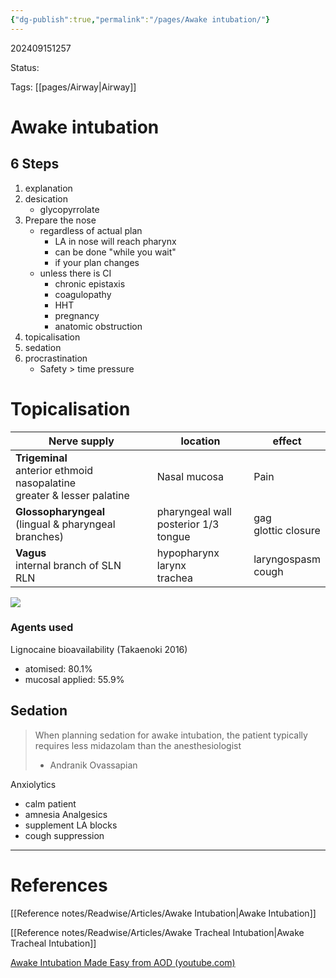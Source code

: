 ```yaml
---
{"dg-publish":true,"permalink":"/pages/Awake intubation/"}
---
```



202409151257

Status: 

Tags: [[pages/Airway\|Airway]]

# Awake intubation

## 6 Steps
1. explanation
2. desication
	- glycopyrrolate
3. Prepare the nose
	- regardless of actual plan
		- LA in nose will reach pharynx
		- can be done "while you wait"
		- if your plan changes
	- unless there is CI
		- chronic epistaxis
		- coagulopathy
		- HHT
		- pregnancy
		- anatomic obstruction
4. topicalisation
5. sedation
6. procrastination
	- Safety > time pressure


# Topicalisation

| Nerve supply                                                                    | location                                | effect                 |
| ------------------------------------------------------------------------------- | --------------------------------------- | ---------------------- |
| **Trigeminal**<br>anterior ethmoid<br>nasopalatine<br>greater & lesser palatine | Nasal mucosa                            | Pain                   |
| **Glossopharyngeal**<br>(lingual & pharyngeal branches)                         | pharyngeal wall<br>posterior 1/3 tongue | gag<br>glottic closure |
| **Vagus**<br>internal branch of SLN<br>RLN                                      | hypopharynx<br>larynx<br>trachea        | laryngospasm<br>cough  |

![](https://i.imgur.com/pC9fcwk.png)

### Agents used
Lignocaine bioavailability (Takaenoki 2016)
- atomised: 80.1%
- mucosal applied: 55.9%

## Sedation
> When planning sedation for awake intubation, the patient typically requires less midazolam than the anesthesiologist
> - Andranik Ovassapian

Anxiolytics
- calm patient
- amnesia
Analgesics
- supplement LA blocks
- cough suppression


___
# References
[[Reference notes/Readwise/Articles/Awake Intubation\|Awake Intubation]]

[[Reference notes/Readwise/Articles/Awake Tracheal Intubation\|Awake Tracheal Intubation]]

[Awake Intubation Made Easy from AOD (youtube.com)](https://www.youtube.com/watch?v=OY34c7sZic4&ab_channel=AirwayOnDemandfromDr.WillRosenblatt)

